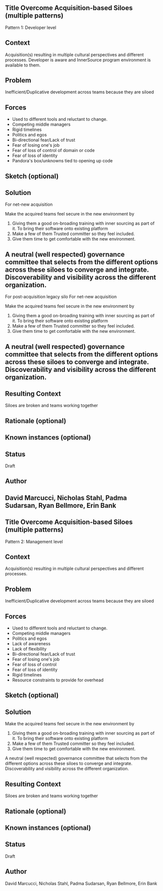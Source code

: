 ## Title  Overcome Acquisition-based Siloes (multiple patterns)
Pattern 1: Developer level

## Context
Acquisition(s) resulting in multiple cultural perspectives and different processes. Developer is aware and InnerSource program environment is available to them.

## Problem  
Inefficient/Duplicative development across teams because they are siloed

## Forces  
- Used to different tools and reluctant to change.  
- Competing middle managers 
- Rigid timelines   
- Politics and egos    
- Bi-directional fear/Lack of trust
- Fear of losing one's job
- Fear of loss of control of domain or code 
- Fear of loss of identity
- Pandora's box/unknowns tied to opening up code


## Sketch (optional)

## Solution  
For net-new acquisition

Make the acquired teams feel secure in the new environment by   
1. Giving them a good on-broading training with inner sourcing as part of it. To bring their software onto existing platform  
2. Make a few of them Trusted committer so they feel included.   
3. Give them time to get comfortable with the new environment.   

A neutral (well respected) governance committee that selects from the different options across these siloes to converge and integrate.    
Discoverability and visibility across the different organization.  
----------------------------------
For post-acquisition legacy silo
For net-new acquisition

Make the acquired teams feel secure in the new environment by   
1. Giving them a good on-broading training with inner sourcing as part of it. To bring their software onto existing platform  
2. Make a few of them Trusted committer so they feel included.   
3. Give them time to get comfortable with the new environment.   

A neutral (well respected) governance committee that selects from the different options across these siloes to converge and integrate.    
Discoverability and visibility across the different organization.  
---------------------------------------------

## Resulting Context
Siloes are broken and teams working together  

## Rationale (optional)

## Known instances (optional)

## Status  
Draft

## Author  
David Marcucci, Nicholas Stahl, Padma Sudarsan, Ryan Bellmore, Erin Bank
--------------------------------------------------------------
## Title  Overcome Acquisition-based Siloes (multiple patterns)
Pattern 2: Management level

## Context
Acquisition(s) resulting in multiple cultural perspectives and different processes.

## Problem  
Inefficient/Duplicative development across teams because they are siloed

## Forces  
- Used to different tools and reluctant to change.  
- Competing middle managers  
- Politics and egos  
- Lack of awareness  
- Lack of flexibility
- Bi-directional fear/Lack of trust
- Fear of losing one's job
- Fear of loss of control  
- Fear of loss of identity
- Rigid timelines 
- Resource constraints to provide for overhead 

## Sketch (optional)

## Solution  
Make the acquired teams feel secure in the new environment by   
1. Giving them a good on-broading training with inner sourcing as part of it. To bring their software onto existing platform  
2. Make a few of them Trusted committer so they feel included.   
3. Give them time to get comfortable with the new environment.   

A neutral (well respected) governance committee that selects from the different options across these siloes to converge and integrate.    
Discoverability and visibility across the different organization.  

## Resulting Context
Siloes are broken and teams working together  

## Rationale (optional)

## Known instances (optional)

## Status  
Draft

## Author  
David Marcucci, Nicholas Stahl, Padma Sudarsan, Ryan Bellmore, Erin Bank